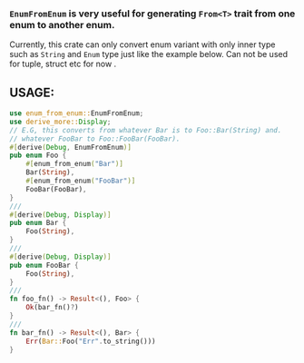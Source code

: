 ### `EnumFromEnum` is very useful for generating `From<T>` trait from one enum to another enum.

Currently, this crate can only convert enum variant with only inner type such as `String` and `Enum`
type just like the example below. Can not be used for tuple, struct etc for now .

## USAGE:

```rust
use enum_from_enum::EnumFromEnum;
use derive_more::Display;
// E.G, this converts from whatever Bar is to Foo::Bar(String) and.
// whatever FooBar to Foo::FooBar(FooBar).
#[derive(Debug, EnumFromEnum)]
pub enum Foo {
    #[enum_from_enum("Bar")]
    Bar(String),
    #[enum_from_enum("FooBar")]
    FooBar(FooBar),
}
///
#[derive(Debug, Display)]
pub enum Bar {
    Foo(String),
}
///
#[derive(Debug, Display)]
pub enum FooBar {
    Foo(String),
}
///
fn foo_fn() -> Result<(), Foo> {
    Ok(bar_fn()?)
}
///
fn bar_fn() -> Result<(), Bar> {
    Err(Bar::Foo("Err".to_string()))
}
```

